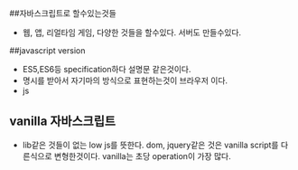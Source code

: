 ##자바스크립트로 할수있는것들
* 웹, 앱, 리얼타임 게임, 다양한 것들을 할수있다. 서버도 만들수있다. 

##javascript version
* ES5,ES6등 specification하다 설명문 같은것이다.
* 명시를 받아서 자기마의 방식으로 표현하는것이 브라우저 이다. 
* js

## vanilla 자바스크립트
* lib같은 것들이 없는 low js를 뜻한다. dom, jquery같은 것은 vanilla script를 다른식으로 변형한것이다. vanilla는 초당 operation이 가장 많다. 
